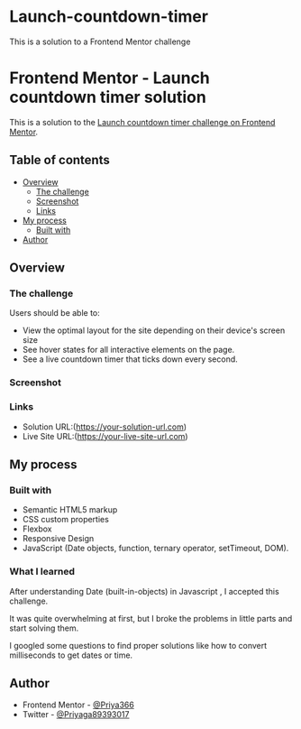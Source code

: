 # Launch-countdown-timer
This is a solution to a Frontend Mentor challenge


# Frontend Mentor - Launch countdown timer solution

This is a solution to the [Launch countdown timer challenge on Frontend Mentor](https://www.frontendmentor.io/challenges/launch-countdown-timer-N0XkGfyz-).


## Table of contents

- [Overview](#overview)
  - [The challenge](#the-challenge)
  - [Screenshot](#screenshot)
  - [Links](#links)
- [My process](#my-process)
  - [Built with](#built-with)
- [Author](#author)


## Overview

### The challenge

Users should be able to:

- View the optimal layout for the site depending on their device's screen size
- See hover states for all interactive elements on the page.
- See a live countdown timer that ticks down every second.

### Screenshot





### Links

- Solution URL:(https://your-solution-url.com)
- Live Site URL:(https://your-live-site-url.com)

## My process

### Built with

- Semantic HTML5 markup
- CSS custom properties
- Flexbox
- Responsive Design 
- JavaScript (Date objects, function, ternary operator, setTimeout, DOM). 

### What I learned

After understanding Date (built-in-objects) in Javascript , I accepted this challenge. 

It was quite overwhelming at first, but I broke the problems in little parts and start solving them.

I googled some questions to find proper solutions like how to convert milliseconds to get dates or time. 

## Author

- Frontend Mentor - [@Priya366](https://www.frontendmentor.io/profile/Priya366)
- Twitter - [@Priyaga89393017](https://twitter.com/Priyaga89393017)

